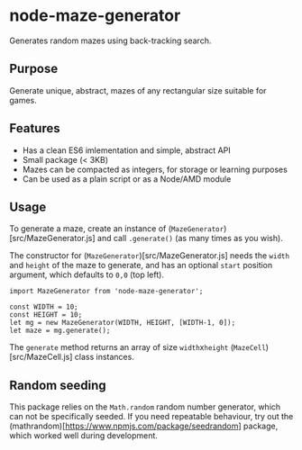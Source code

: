 
# node-maze-generator

Generates random mazes using back-tracking search.

## Purpose

Generate unique, abstract, mazes of any rectangular size suitable for games.


## Features

- Has a clean ES6 imlementation and simple, abstract API
- Small package (< 3KB)
- Mazes can be compacted as integers, for storage or learning purposes
- Can be used as a plain script or as a Node/AMD module

## Usage

To generate a maze, create an instance of (`MazeGenerator`)[src/MazeGenerator.js]
and call `.generate()` (as many times as you wish).

The constructor for (`MazeGenerator`)[src/MazeGenerator.js] needs the `width` and `height` of the maze to generate, and has 
an optional `start` position argument, which defaults to `0,0` (top left).

    import MazeGenerator from 'node-maze-generator';

    const WIDTH = 10;
    const HEIGHT = 10;
    let mg = new MazeGenerator(WIDTH, HEIGHT, [WIDTH-1, 0]);
    let maze = mg.generate();

The `generate` method returns an array of size `width`x`height` (`MazeCell`)[src/MazeCell.js] 
class instances.


## Random seeding

This package relies on the `Math.random` random number generator, which can not
be specifically seeded. If you need repeatable behaviour, try out the 
(mathrandom)[https://www.npmjs.com/package/seedrandom] package, which worked well
during development.

